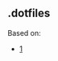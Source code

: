 .dotfiles
-

Based on:
- [1](https://medium.com/@webprolific/getting-started-with-dotfiles-43c3602fd789)